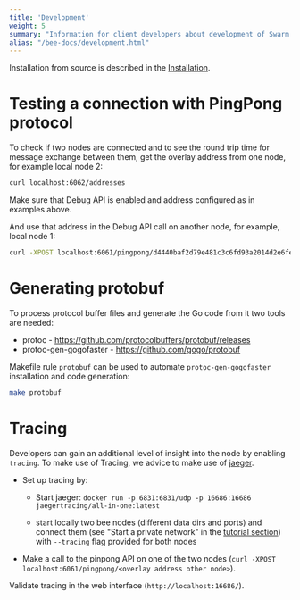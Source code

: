 ```yaml
---
title: 'Development'
weight: 5
summary: "Information for client developers about development of Swarm."
alias: "/bee-docs/development.html"
---
```


Installation from source is described in the [Installation]("/bee-docs/installation.html").

# Testing a connection with PingPong protocol

To check if two nodes are connected and to see the round trip time for message exchange between them, get the overlay address from one node, for example local node 2:

```sh
curl localhost:6062/addresses
```

Make sure that Debug API is enabled and address configured as in examples above.

And use that address in the Debug API call on another node, for example, local node 1:

```sh
curl -XPOST localhost:6061/pingpong/d4440baf2d79e481c3c6fd93a2014d2e6fe0386418829439f26d13a8253d04f1
```

# Generating protobuf

To process protocol buffer files and generate the Go code from it two tools are needed:

- protoc - https://github.com/protocolbuffers/protobuf/releases
- protoc-gen-gogofaster - https://github.com/gogo/protobuf

Makefile rule `protobuf` can be used to automate `protoc-gen-gogofaster` installation and code generation:

```sh
make protobuf
```

# Tracing
Developers can gain an additional level of insight into the node by enabling `tracing`. To make use of Tracing, we advice to make use of [jaeger](https://www.jaegertracing.io/). 

- Set up tracing by:
  - Start jaeger:
`docker run -p 6831:6831/udp -p 16686:16686 jaegertracing/all-in-one:latest`

  - start locally two bee nodes (different data dirs and ports) and connect them (see "Start a private network" in the [tutorial section](/bee-docs/tutorial)) with `--tracing` flag provided for both nodes

- Make a call to the pinpong API on one of the two nodes (`curl -XPOST localhost:6061/pingpong/<overlay address other node>`).

Validate tracing in the web interface (`http://localhost:16686/`).
